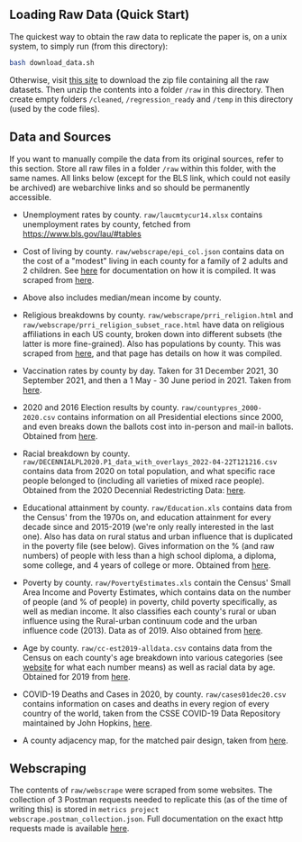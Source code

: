 ## Loading Raw Data (Quick Start)

The quickest way to obtain the raw data to replicate the paper is, on a unix system, to simply run (from this directory):

```bash
bash download_data.sh
```

Otherwise, visit [this site](https://downloads.skashwin.com/projects/VaccineUptake/VaccUptake_raw_data.zip) to download the zip file containing all the raw datasets. Then unzip the contents into a folder `/raw` in this directory. Then create empty folders `/cleaned`, `/regression_ready` and `/temp` in this directory (used by the code files).

## Data and Sources

If you want to manually compile the data from its original sources, refer to this section. Store all raw files in a folder `/raw` within this folder, with the same names. All links below (except for the BLS link, which could not easily be archived) are webarchive links and so should be permanently accessible.

* Unemployment rates by county. `raw/laucmtycur14.xlsx` contains unemployment rates by county, fetched from https://www.bls.gov/lau/#tables

* Cost of living by county. `raw/webscrape/epi_col.json` contains data on the cost of a "modest" living in each county for a family of 2 adults and 2 children. See [here](https://web.archive.org/web/20220918043822/https://www.epi.org/publication/family-budget-calculator-documentation/) for documentation on how it is compiled. It was scraped from [here](https://web.archive.org/web/20220918043518/https://www.epi.org/resources/budget/budget-map/).

* Above also includes median/mean income by county.

* Religious breakdowns by county. `raw/webscrape/prri_religion.html` and `raw/webscrape/prri_religion_subset_race.html` have data on religious affiliations in each US county, broken down into different subsets (the latter is more fine-grained). Also has populations by county. This was scraped from [here](https://web.archive.org/web/20220918043904/https://www.prri.org/research/2020-census-of-american-religion/), and that page has details on how it was compiled.

* Vaccination rates by county by day. Taken for 31 December 2021, 30 September 2021, and then a 1 May - 30 June period in 2021. Taken from [here](https://web.archive.org/web/20220918044034/https://data.cdc.gov/Vaccinations/COVID-19-Vaccinations-in-the-United-States-County/8xkx-amqh/data).

* 2020 and 2016 Election results by county. `raw/countypres_2000-2020.csv` contains information on all Presidential elections since 2000, and even breaks down the ballots cost into in-person and mail-in ballots. Obtained from [here](https://web.archive.org/web/20220918044232/https://dataverse.harvard.edu/dataset.xhtml?persistentId=doi:10.7910/DVN/VOQCHQ).

* Racial breakdown by county. `raw/DECENNIALPL2020.P1_data_with_overlays_2022-04-22T121216.csv` contains data from 2020 on total population, and what specific race people belonged to (including all varieties of mixed race people). Obtained from the 2020 Decennial Redestricting Data: [here](https://web.archive.org/web/20220918045132/https://data.census.gov/cedsci/table?q=P1%3A%20RACE%20county&tid=DECENNIALPL2020.P1). 

* Educational attainment by county. `raw/Education.xls` contains data from the Census' from the 1970s on, and education attainment for every decade since and 2015-2019 (we're only really interested in the last one). Also has data on rural status and urban influence that is duplicated in the poverty file (see below). Gives information on the % (and raw numbers) of people with less than a high school diploma, a diploma, some college, and 4 years of college or more. Obtained from [here](https://web.archive.org/web/20220918045401/https://www.ers.usda.gov/data-products/county-level-data-sets/download-data/).

* Poverty by county. `raw/PovertyEstimates.xls` contain the Census' Small Area Income and Poverty Estimates, which contains data on the number of people (and % of people) in poverty, child poverty specifically, as well as median income. It also classifies each county's rural or uban influence using the Rural-urban continuum code and the urban influence code (2013). Data as of 2019. Also obtained from [here](https://web.archive.org/web/20220918045401/https://www.ers.usda.gov/data-products/county-level-data-sets/download-data/).

* Age by county. `raw/cc-est2019-alldata.csv` contains data from the Census on each county's age breakdown into various categories (see [website](https://web.archive.org/web/20220918045958/https://www2.census.gov/programs-surveys/popest/technical-documentation/file-layouts/2010-2019/cc-est2019-alldata.pdf) for what each number means) as well as racial data by age. Obtained for 2019 from [here](https://web.archive.org/web/20220918045845/https://www.census.gov/data/tables/time-series/demo/popest/2010s-counties-detail.html). 

* COVID-19 Deaths and Cases in 2020, by county. `raw/cases01dec20.csv` contains information on cases and deaths in every region of every country of the world, taken from the CSSE COVID-19 Data Repository maintained by John Hopkins, [here](https://web.archive.org/web/20220918050153/https://github.com/CSSEGISandData/COVID-19).

* A county adjacency map, for the matched pair design, taken from [here](https://web.archive.org/web/20220918050047/https://www.nber.org/research/data/county-adjacency). 

## Webscraping

The contents of `raw/webscrape` were scraped from some websites. The collection of 3 Postman requests needed to replicate this (as of the time of writing this) is stored in `metrics project webscrape.postman_collection.json`. Full documentation on the exact http requests made is available [here](https://web.archive.org/web/20220918050406/https://documenter.getpostman.com/view/6196102/UyxdKp8F).

